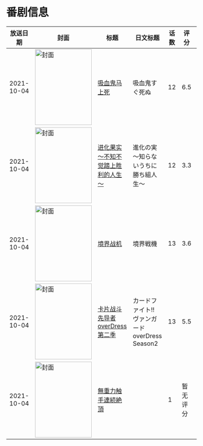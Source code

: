 # 番剧信息

|放送日期|封面|标题|日文标题|话数|评分|评分人数|
|---|---|---|---|---|---|---|
|2021-10-04|<img src="//lain.bgm.tv/pic/cover/c/f4/48/305579_wzNr1.jpg" alt="封面" style="width:150px;height:200px;object-fit:cover;">|[吸血鬼马上死](https://bangumi.tv/subject/305579)|吸血鬼すぐ死ぬ|12|6.5|881人评分|
|2021-10-04|<img src="//lain.bgm.tv/pic/cover/c/f7/d0/326505_QBt4T.jpg" alt="封面" style="width:150px;height:200px;object-fit:cover;">|[进化果实～不知不觉踏上胜利的人生～](https://bangumi.tv/subject/326505)|進化の実～知らないうちに勝ち組人生～|12|3.3|1381人评分|
|2021-10-04|<img src="//lain.bgm.tv/pic/cover/c/9a/ab/330894_6474M.jpg" alt="封面" style="width:150px;height:200px;object-fit:cover;">|[境界战机](https://bangumi.tv/subject/330894)|境界戦機|13|3.6|298人评分|
|2021-10-04|<img src="//lain.bgm.tv/pic/cover/c/89/da/349387_gf0ok.jpg" alt="封面" style="width:150px;height:200px;object-fit:cover;">|[卡片战斗先导者overDress 第二季](https://bangumi.tv/subject/349387)|カードファイト!! ヴァンガード overDress Season2|13|5.5|42人评分|
|2021-10-04|<img src="/img/no_icon_subject.png" alt="封面" style="width:150px;height:200px;object-fit:cover;">|[無重力触手連続絶頂](https://bangumi.tv/subject/365813)||1|暂无评分|少于10人评分|
